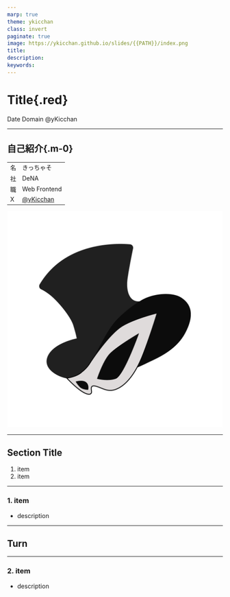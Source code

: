 ```yaml
---
marp: true
theme: ykicchan
class: invert
paginate: true
image: https://ykicchan.github.io/slides/{{PATH}}/index.png
title:
description:
keywords:
---
```


# Title{.red}

Date Domain
@yKicchan

<!-- _paginate: false -->

---

## 自己紹介{.m-0}

|||
| --- | :--- |
| 名 | きっちゃそ |
| 社 | DeNA |
| 職 | Web Frontend |
| X | [@yKicchan](https://x.com/yKicchan) |

![bg w:512 right](./images/icon.png)

---

## Section Title

1. item
2. item

---

<!-- header: Section Title -->

### 1. item

- description

<!-- _footer: [related link](url) -->

---

<!-- _class: -->

## Turn

---

### 2. item

- description